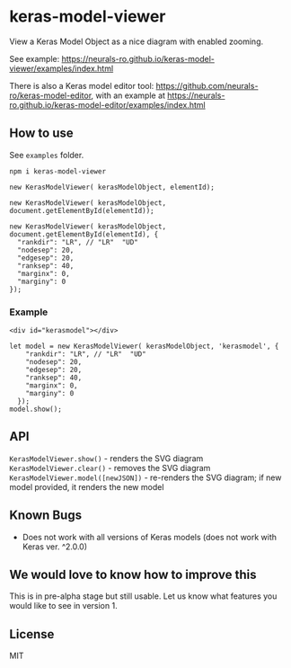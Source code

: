 # keras-model-viewer

View a Keras Model Object as a nice diagram with enabled zooming.

See example: https://neurals-ro.github.io/keras-model-viewer/examples/index.html

There is also a Keras model editor tool: https://github.com/neurals-ro/keras-model-editor, with an example at https://neurals-ro.github.io/keras-model-editor/examples/index.html

## How to use

See `examples` folder.

```
npm i keras-model-viewer

```

```
new KerasModelViewer( kerasModelObject, elementId);

new KerasModelViewer( kerasModelObject, document.getElementById(elementId));

new KerasModelViewer( kerasModelObject, document.getElementById(elementId), {
  "rankdir": "LR", // "LR"  "UD"
  "nodesep": 20,
  "edgesep": 20,
  "ranksep": 40,
  "marginx": 0,
  "marginy": 0
});

```


### Example

```
<div id="kerasmodel"></div>
```

```
let model = new KerasModelViewer( kerasModelObject, 'kerasmodel', {
    "rankdir": "LR", // "LR"  "UD"
    "nodesep": 20,
    "edgesep": 20,
    "ranksep": 40,
    "marginx": 0,
    "marginy": 0
  });
model.show();

```

## API

`KerasModelViewer.show()` - renders the SVG diagram
`KerasModelViewer.clear()` - removes the SVG diagram
`KerasModelViewer.model([newJSON])` - re-renders the SVG diagram; if new model provided, it renders the new model


## Known Bugs
- Does not work with all versions of Keras models (does not work with Keras ver. ^2.0.0)

## We would love to know how to improve this
This is in pre-alpha stage but still usable. Let us know what features you would like to see in version 1.

## License
MIT
